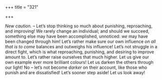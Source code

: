 +++
title = "321"

+++

*New caution.* – Let’s stop thinking so much about punishing, reproaching, and improving\! We rarely change an individual; and should we succeed, something else may have been accomplished, unnoticed: *we* may have been changed through him\! Let’s rather make sure our own influence *on all that is to come* balances and outweighs his influence\! Let’s not struggle in a direct fight, which is what reproaching, punishing, and desiring to improve amount to. Let’s rather raise ourselves that much higher. Let us give our own example ever more brilliant colours\! Let us darken the others through our light\! No – let’s not become *darker* on their account, like those who punish and are dissatisfied\! Let’s sooner step aside\! Let us look away\!


